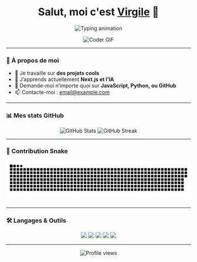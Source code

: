 <!-- README.md -->

<h1 align="center">
  Salut, moi c'est <a href="https://github.com/ton-pseudo">Virgile</a> 👋
</h1>

<p align="center">
  <img src="assets/typing.gif" alt="Typing animation" />
</p>


<p align="center">
  <img src="https://media.giphy.com/media/26tn33aiTi1jkl6H6/giphy.gif" width="200" alt="Coder GIF" />
</p>

---

### 🚀 À propos de moi

- 🔭 Je travaille sur **des projets cools**
- 🌱 J’apprends actuellement **Next.js et l’IA**
- 💬 Demande-moi n’importe quoi sur **JavaScript, Python, ou GitHub**
- 📫 Contacte-moi : [email@example.com](mailto:email@example.com)

---

### 📊 Mes stats GitHub

<p align="center">
  <img src="https://github-readme-stats.vercel.app/api?username=ton-pseudo&show_icons=true&theme=radical" alt="GitHub Stats" />
  <img src="https://github-readme-streak-stats.herokuapp.com/?user=ton-pseudo&theme=radical" alt="GitHub Streak" />
</p>

---

### 🐍 Contribution Snake

![Snake animation](./dist/github-contribution-grid-snake.svg)

---

### 🛠️ Langages & Outils

<p align="center">
  <img src="https://img.shields.io/badge/-JavaScript-333?style=flat-square&logo=javascript" />
  <img src="https://img.shields.io/badge/-Python-333?style=flat-square&logo=python" />
  <img src="https://img.shields.io/badge/-React-333?style=flat-square&logo=react" />
  <img src="https://img.shields.io/badge/-Node.js-333?style=flat-square&logo=node.js" />
  <img src="https://img.shields.io/badge/-Git-333?style=flat-square&logo=git" />
</p>

---

<p align="center">
  <img src="https://komarev.com/ghpvc/?username=ton-pseudo&style=flat-square&color=blue" alt="Profile views" />
</p>
